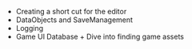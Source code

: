 * Creating a short cut for the editor
* DataObjects and SaveManagement
* Logging
* Game UI Database + Dive into finding game assets
